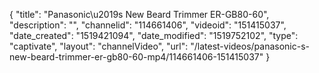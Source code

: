 {
    "title": "Panasonic\u2019s New Beard Trimmer ER-GB80-60",
    "description": "",
    "channelid": "114661406",
    "videoid": "151415037",
    "date_created": "1519421094",
    "date_modified": "1519752102",
    "type": "captivate",
    "layout": "channelVideo",
    "url": "\/latest-videos\/panasonic-s-new-beard-trimmer-er-gb80-60-mp4\/114661406-151415037"
}